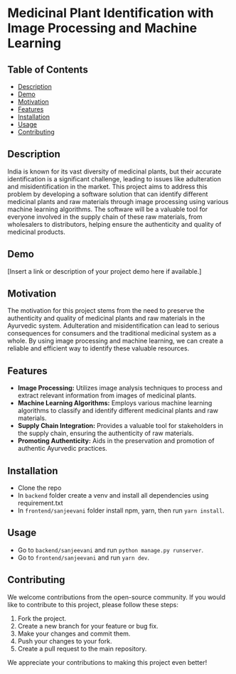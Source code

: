 # Medicinal Plant Identification with Image Processing and Machine Learning

## Table of Contents

- [Description](#description)
- [Demo](#demo)
- [Motivation](#motivation)
- [Features](#features)
- [Installation](#installation)
- [Usage](#usage)
- [Contributing](#contributing)

## Description

India is known for its vast diversity of medicinal plants, but their accurate identification is a significant challenge, leading to issues like adulteration and misidentification in the market. This project aims to address this problem by developing a software solution that can identify different medicinal plants and raw materials through image processing using various machine learning algorithms. The software will be a valuable tool for everyone involved in the supply chain of these raw materials, from wholesalers to distributors, helping ensure the authenticity and quality of medicinal products.

## Demo

[Insert a link or description of your project demo here if available.]

## Motivation

The motivation for this project stems from the need to preserve the authenticity and quality of medicinal plants and raw materials in the Ayurvedic system. Adulteration and misidentification can lead to serious consequences for consumers and the traditional medicinal system as a whole. By using image processing and machine learning, we can create a reliable and efficient way to identify these valuable resources.

## Features

- **Image Processing:** Utilizes image analysis techniques to process and extract relevant information from images of medicinal plants.
- **Machine Learning Algorithms:** Employs various machine learning algorithms to classify and identify different medicinal plants and raw materials.
- **Supply Chain Integration:** Provides a valuable tool for stakeholders in the supply chain, ensuring the authenticity of raw materials.
- **Promoting Authenticity:** Aids in the preservation and promotion of authentic Ayurvedic practices.

## Installation

- Clone the repo
- In `backend` folder create a venv and install all dependencies using requirement.txt
- In `frontend/sanjeevani` folder install npm, yarn, then run `yarn install`.

## Usage

- Go to `backend/sanjeevani` and run `python manage.py runserver`.
- Go to `frontend/sanjeevani` and run `yarn dev`.

## Contributing

We welcome contributions from the open-source community. If you would like to contribute to this project, please follow these steps:

1. Fork the project.
2. Create a new branch for your feature or bug fix.
3. Make your changes and commit them.
4. Push your changes to your fork.
5. Create a pull request to the main repository.

We appreciate your contributions to making this project even better!
